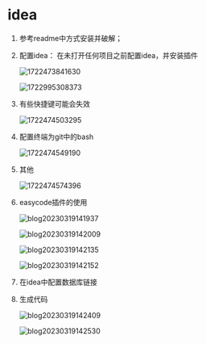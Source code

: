 # idea

1. 参考readme中方式安装并破解；
2. 配置idea： 在未打开任何项目之前配置idea，并安装插件

    ![1722473841630](./idea/image/1722473841630.png)

    ![1722995308373](./idea/image/1722995308373.png)

3. 有些快捷键可能会失效

    ![1722474503295](./idea/image/1722474503295.png)

4. 配置终端为git中的bash

    ![1722474549190](./idea/image/1722474549190.png)

5. 其他

    ![1722474574396](./idea/image/1722474574396.png)

6. easycode插件的使用

    ![blog20230319141937](./idea/image/blog20230319141937.png)

    ![blog20230319142009](./idea/image/blog20230319142009.png)

    ![blog20230319142135](./idea/image/blog20230319142135.png)

    ![blog20230319142152](./idea/image/blog20230319142152.png)

7. 在idea中配置数据库链接
8. 生成代码

    ![blog20230319142409](./idea/image/blog20230319142409.png)

    ![blog20230319142530](./idea/image/blog20230319142530.png)